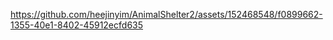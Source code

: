 

https://github.com/heejinyim/AnimalShelter2/assets/152468548/f0899662-1355-40e1-8402-45912ecfd635

